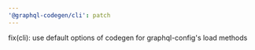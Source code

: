 ```yaml
---
'@graphql-codegen/cli': patch
---
```


fix(cli): use default options of codegen for graphql-config's load methods
